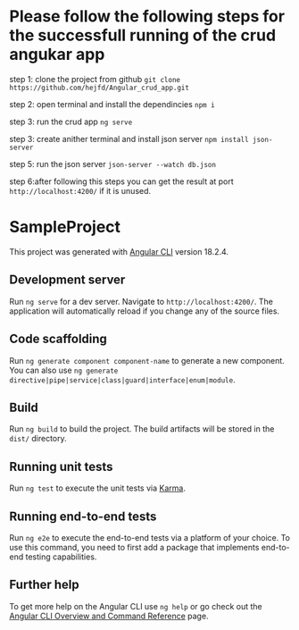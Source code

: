 # Please follow the following steps for the successfull running of the crud angukar app

step 1: clone the project from github  `git clone https://github.com/hejfd/Angular_crud_app.git`

step 2: open terminal and install the dependincies  `npm i`

step 3: run the crud app `ng serve`

step 3: create anither terminal and install json server `npm install json-server`

step 5: run the json server `json-server --watch db.json`

step 6:after following this steps you can get the result at port  `http://localhost:4200/` if it is unused.
















# SampleProject

This project was generated with [Angular CLI](https://github.com/angular/angular-cli) version 18.2.4.

## Development server

Run `ng serve` for a dev server. Navigate to `http://localhost:4200/`. The application will automatically reload if you change any of the source files.

## Code scaffolding

Run `ng generate component component-name` to generate a new component. You can also use `ng generate directive|pipe|service|class|guard|interface|enum|module`.

## Build

Run `ng build` to build the project. The build artifacts will be stored in the `dist/` directory.

## Running unit tests

Run `ng test` to execute the unit tests via [Karma](https://karma-runner.github.io).

## Running end-to-end tests

Run `ng e2e` to execute the end-to-end tests via a platform of your choice. To use this command, you need to first add a package that implements end-to-end testing capabilities.

## Further help

To get more help on the Angular CLI use `ng help` or go check out the [Angular CLI Overview and Command Reference](https://angular.dev/tools/cli) page.
